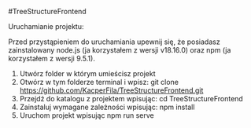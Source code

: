#TreeStructureFrontend

Uruchamianie projektu:

Przed przystąpieniem do uruchamiania upewnij się, że posiadasz zainstalowany node.js (ja korzystałem z wersji v18.16.0) oraz npm (ja korzystałem z wersji 9.5.1).

1. Utwórz folder w którym umieścisz projekt
2. Otwórz w tym folderze terminal i wpisz: git clone https://github.com/KacperFila/TreeStructureFrontend.git
3. Przejdź do katalogu z projektem wpisując: cd TreeStructureFrontend
4. Zainstaluj wymagane zależności wpisując: npm install
5. Uruchom projekt wpisując npm run serve